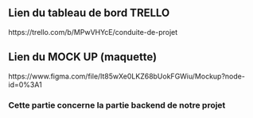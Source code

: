 <h2>Lien du tableau de bord TRELLO</h2>
https://trello.com/b/MPwVHYcE/conduite-de-projet 

<h2>Lien du MOCK UP (maquette)</h2>
https://www.figma.com/file/lt85wXe0LKZ68bUokFGWiu/Mockup?node-id=0%3A1 

<h3>Cette partie concerne la partie backend de notre projet</h3>